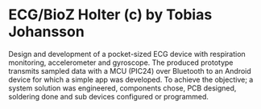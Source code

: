 # ECG/BioZ Holter (c) by Tobias Johansson

Design and development of a pocket-sized ECG device with respiration monitoring, accelerometer and gyroscope. The produced prototype transmits sampled data with a MCU (PIC24) over Bluetooth to an Android device for which a simple app was developed. To achieve the objective; a system solution was engineered, components chose, PCB designed, soldering done and sub devices configured or programmed.

